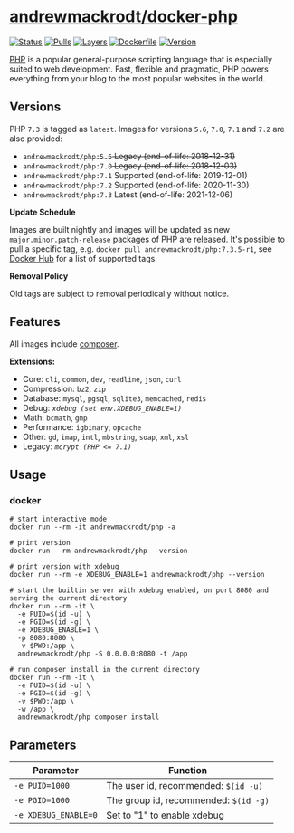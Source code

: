 # [andrewmackrodt/docker-php](https://github.com/andrewmackrodt/dockerfiles/tree/master/php)

[![Status](https://jenkins.mackrodt.io/buildStatus/icon?style=flat-square&job=dockerfiles%2Fphp)][status]
[![Pulls](https://img.shields.io/docker/pulls/andrewmackrodt/php.svg?style=flat-square)][pulls]
[![Layers](https://images.microbadger.com/badges/image/andrewmackrodt/php.svg)][layers]
[![Dockerfile](https://img.shields.io/github/size/andrewmackrodt/dockerfiles/php/Dockerfile.svg?style=flat-square&label=dockerfile)][dockerfile]
[![Version](https://images.microbadger.com/badges/version/andrewmackrodt/php.svg?style=flat-square)][version]

[status]: https://jenkins.mackrodt.io/job/dockerfiles/job/php/
[pulls]: https://hub.docker.com/r/andrewmackrodt/php
[layers]: https://microbadger.com/images/andrewmackrodt/php
[dockerfile]: https://github.com/andrewmackrodt/dockerfiles/blob/master/php/Dockerfile
[version]: https://hub.docker.com/r/andrewmackrodt/php/tags

[PHP](https://php.net/) is a popular general-purpose scripting language that is
especially suited to web development. Fast, flexible and pragmatic, PHP powers
everything from your blog to the most popular websites in the world.

## Versions

PHP `7.3` is tagged as `latest`. Images for versions `5.6`, `7.0`, `7.1` and `7.2` are also provided:

- <strike>`andrewmackrodt/php:5.6` Legacy (end-of-life: 2018-12-31)</strike>
- <strike>`andrewmackrodt/php:7.0` Legacy (end-of-life: 2018-12-03)</strike>
- `andrewmackrodt/php:7.1` Supported (end-of-life: 2019-12-01)
- `andrewmackrodt/php:7.2` Supported (end-of-life: 2020-11-30)
- `andrewmackrodt/php:7.3` Latest (end-of-life: 2021-12-06)

**Update Schedule**

Images are built nightly and images will be updated as new `major.minor.patch-release`
packages of PHP are released. It's possible to pull a specific tag, e.g.
`docker pull andrewmackrodt/php:7.3.5-r1`, see [Docker Hub][hub] for a list of
supported tags.

[hub]: https://hub.docker.com/r/andrewmackrodt/php/tags

**Removal Policy**

Old tags are subject to removal periodically without notice.

## Features

All images include [composer](https://getcomposer.org/).

**Extensions:**
- Core: `cli`, `common`, `dev`, `readline`, `json`, `curl`
- Compression: `bz2`, `zip`
- Database: `mysql`, `pgsql`, `sqlite3`, `memcached`, `redis`
- Debug: <em>`xdebug (set env.XDEBUG_ENABLE=1)`</em>
- Math: `bcmath`, `gmp`
- Performance: `igbinary`, `opcache`
- Other: `gd`, `imap`, `intl`, `mbstring`, `soap`, `xml`, `xsl`
- Legacy: <em>`mcrypt (PHP <= 7.1)`</em>

## Usage

### docker

```
# start interactive mode
docker run --rm -it andrewmackrodt/php -a

# print version
docker run --rm andrewmackrodt/php --version

# print version with xdebug
docker run --rm -e XDEBUG_ENABLE=1 andrewmackrodt/php --version

# start the builtin server with xdebug enabled, on port 8080 and serving the current directory
docker run --rm -it \
  -e PUID=$(id -u) \
  -e PGID=$(id -g) \
  -e XDEBUG_ENABLE=1 \
  -p 8080:8080 \
  -v $PWD:/app \
  andrewmackrodt/php -S 0.0.0.0:8080 -t /app

# run composer install in the current directory
docker run --rm -it \
  -e PUID=$(id -u) \
  -e PGID=$(id -g) \
  -v $PWD:/app \
  -w /app \
  andrewmackrodt/php composer install
```

## Parameters

| Parameter | Function |
| --- | --- |
| `-e PUID=1000` | The user id, recommended: `$(id -u)` |
| `-e PGID=1000` | The group id, recommended: `$(id -g)` |
| `-e XDEBUG_ENABLE=0` | Set to "1" to enable xdebug |
